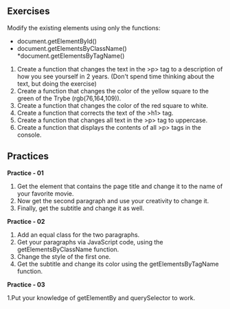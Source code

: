 ## Exercises

Modify the existing elements using only the functions:
* document.getElementById()
* document.getElementsByClassName()
*document.getElementsByTagName()

1. Create a function that changes the text in the >p> tag to a description of how you see yourself in 2 years. (Don't spend time thinking about the text, but doing the exercise)
2. Create a function that changes the color of the yellow square to the green of the Trybe (rgb(76,164,109)).
3. Create a function that changes the color of the red square to white.
4. Create a function that corrects the text of the >h1> tag.
5. Create a function that changes all text in the >p> tag to uppercase.
6. Create a function that displays the contents of all >p> tags in the console.

## Practices

**Practice - 01**

1. Get the element that contains the page title and change it to the name of your favorite movie.
2. Now get the second paragraph and use your creativity to change it.
3. Finally, get the subtitle and change it as well.

**Practice - 02**

1. Add an equal class for the two paragraphs.
2. Get your paragraphs via JavaScript code, using the getElementsByClassName function.
3. Change the style of the first one.
4. Get the subtitle and change its color using the getElementsByTagName function.

**Practice - 03**

1.Put your knowledge of getElementBy and querySelector to work.

